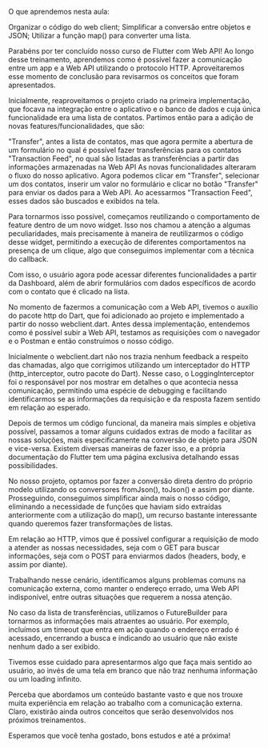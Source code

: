 O que aprendemos nesta aula:

Organizar o código do web client;
Simplificar a conversão entre objetos e JSON;
Utilizar a função map() para converter uma lista.


Parabéns por ter concluído nosso curso de Flutter com Web API! Ao longo desse treinamento, aprendemos como é possível fazer a comunicação entre um app e a Web API utilizando o protocolo HTTP. Aproveitaremos esse momento de conclusão para revisarmos os conceitos que foram apresentados.

Inicialmente, reaproveitamos o projeto criado na primeira implementação, que focava na integração entre o aplicativo e o banco de dados e cuja única funcionalidade era uma lista de contatos. Partimos então para a adição de novas features/funcionalidades, que são:

"Transfer", antes a lista de contatos, mas que agora permite a abertura de um formulário no qual é possível fazer transferências para os contatos
"Transaction Feed", no qual são listadas as transferências a partir das informações armazenadas na Web API
As novas funcionalidades alteraram o fluxo do nosso aplicativo. Agora podemos clicar em "Transfer", selecionar um dos contatos, inserir um valor no formulário e clicar no botão "Transfer" para enviar os dados para a Web API. Ao acessarmos "Transaction Feed", esses dados são buscados e exibidos na tela.

Para tornarmos isso possível, começamos reutilizando o comportamento de feature dentro de um novo widget. Isso nos chamou a atenção a algumas peculiaridades, mais precisamente à maneira de reutilizarmos o código desse widget, permitindo a execução de diferentes comportamentos na presença de um clique, algo que conseguimos implementar com a técnica do callback.

Com isso, o usuário agora pode acessar diferentes funcionalidades a partir da Dashboard, além de abrir formulários com dados específicos de acordo com o contato que é clicado na lista.

No momento de fazermos a comunicação com a Web API, tivemos o auxílio do pacote http do Dart, que foi adicionado ao projeto e implementado a partir do nosso webclient.dart. Antes dessa implementação, entendemos como é possível subir a Web API, testamos as requisições com o navegador e o Postman e então construímos o nosso código.

Inicialmente o webclient.dart não nos trazia nenhum feedback a respeito das chamadas, algo que corrigimos utilizando um interceptador do HTTP (http_interceptor, outro pacote do Dart). Nesse caso, o LoggingInterceptor foi o responsável por nos mostrar em detalhes o que acontecia nessa comunicação, permitindo uma espécie de debugging e facilitando identificarmos se as informações da requisição e da resposta fazem sentido em relação ao esperado.

Depois de termos um código funcional, da maneira mais simples e objetiva possível, passamos a tomar alguns cuidados extras de modo a facilitar as nossas soluções, mais especificamente na conversão de objeto para JSON e vice-versa. Existem diversas maneiras de fazer isso, e a própria documentação do Flutter tem uma página exclusiva detalhando essas possibilidades.

No nosso projeto, optamos por fazer a conversão direta dentro do próprio modelo utilizando os conversores fromJson(), toJson() e assim por diante. Prosseguindo, conseguimos simplificar ainda mais o nosso código, eliminando a necessidade de funções que haviam sido extraídas anteriormente com a utilização do map(), um recurso bastante interessante quando queremos fazer transformações de listas.

Em relação ao HTTP, vimos que é possível configurar a requisição de modo a atender as nossas necessidades, seja com o GET para buscar informações, seja com o POST para enviarmos dados (headers, body, e assim por diante).

Trabalhando nesse cenário, identificamos alguns problemas comuns na comunicação externa, como manter o endereço errado, uma Web API indisponível, entre outras situações que requerem a nossa atenção.

No caso da lista de transferências, utilizamos o FutureBuilder para tornarmos as informações mais atraentes ao usuário. Por exemplo, incluímos um timeout que entra em ação quando o endereço errado é acessado, encerrando a busca e indicando ao usuário que não existe nenhum dado a ser exibido.

Tivemos esse cuidado para apresentarmos algo que faça mais sentido ao usuário, ao invés de uma tela em branco que não traz nenhuma informação ou um loading infinito.

Perceba que abordamos um conteúdo bastante vasto e que nos trouxe muita experiência em relação ao trabalho com a comunicação externa. Claro, existirão ainda outros conceitos que serão desenvolvidos nos próximos treinamentos.

Esperamos que você tenha gostado, bons estudos e até a próxima!